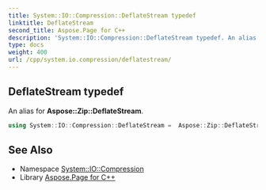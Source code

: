 ```yaml
---
title: System::IO::Compression::DeflateStream typedef
linktitle: DeflateStream
second_title: Aspose.Page for C++
description: 'System::IO::Compression::DeflateStream typedef. An alias for Aspose::Zip::DeflateStream in C++.'
type: docs
weight: 400
url: /cpp/system.io.compression/deflatestream/
---
```

## DeflateStream typedef


An alias for **Aspose::Zip::DeflateStream**.

```cpp
using System::IO::Compression::DeflateStream =  Aspose::Zip::DeflateStream
```

## See Also

* Namespace [System::IO::Compression](../)
* Library [Aspose.Page for C++](../../)
